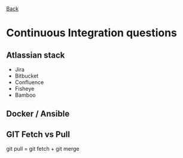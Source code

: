 [Back](../README.md)

# Continuous Integration questions

## Atlassian stack

 - Jira
 - Bitbucket
 - Confluence
 - Fisheye
 - Bamboo

## Docker / Ansible 

## GIT Fetch vs Pull

git pull = git fetch + git merge
